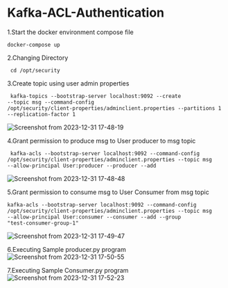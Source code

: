 # Kafka-ACL-Authentication

1.Start the docker environment compose file

<code>docker-compose up
</code>


2.Changing Directory 

<code> cd /opt/security</code>

3.Create topic using user admin properties

<code> kafka-topics --bootstrap-server localhost:9092 --create --topic msg --command-config /opt/security/client-properties/adminclient.properties --partitions 1 --replication-factor 1</code>

![Screenshot from 2023-12-31 17-48-19](https://github.com/rokesh-rokesh/Kafka-ACL-Authentication-security/assets/84179582/ffab879d-95a5-44c7-a6f5-48b08e410276)


4.Grant permission to produce msg to User producer to msg topic

<code> kafka-acls --bootstrap-server localhost:9092 --command-config /opt/security/client-properties/adminclient.properties --topic msg --allow-principal User:producer --producer --add</code>

![Screenshot from 2023-12-31 17-48-48](https://github.com/rokesh-rokesh/Kafka-ACL-Authentication-security/assets/84179582/cf4df9a4-f0db-46b9-b9c6-17a6ae0cee73)


5.Grant permission to consume msg to User Consumer from msg topic

<code>kafka-acls --bootstrap-server localhost:9092 --command-config /opt/security/client-properties/adminclient.properties --topic msg --allow-principal User:consumer --consumer --add --group "test-consumer-group-1"</code>

![Screenshot from 2023-12-31 17-49-47](https://github.com/rokesh-rokesh/Kafka-ACL-Authentication-security/assets/84179582/a8bfbdcd-b9c6-4e85-a8e2-4482d1b83622)

6.Executing Sample producer.py program
![Screenshot from 2023-12-31 17-50-55](https://github.com/rokesh-rokesh/Kafka-ACL-Authentication-security/assets/84179582/86df4be1-d441-45ae-b87f-f20ba9c71037)

7.Executing Sample Consumer.py program
![Screenshot from 2023-12-31 17-52-23](https://github.com/rokesh-rokesh/Kafka-ACL-Authentication-security/assets/84179582/37a2447d-3abe-428e-8815-a66e79b9fc51)




